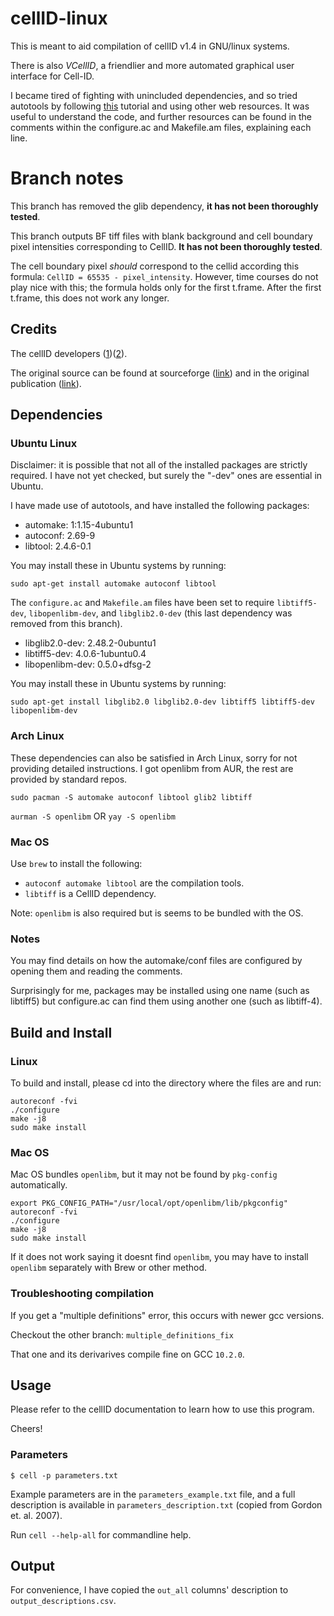 # cellID-linux

This is meant to aid compilation of cellID v1.4 in GNU/linux systems.

There is also _VCellID_, a friendlier and more automated graphical user interface for Cell-ID.

I became tired of fighting with unincluded dependencies, and so tried autotools by following [this](https://robots.thoughtbot.com/the-magic-behind-configure-make-make-install) tutorial and using other web resources. It was useful to understand the code, and further resources can be found in the comments within the configure.ac and Makefile.am files, explaining each line.

# Branch notes

This branch has removed the glib dependency, **it has not been thoroughly tested**.

This branch outputs BF tiff files with blank background and cell boundary pixel intensities corresponding to CellID. **It has not been thoroughly tested**.

The cell boundary pixel *should* correspond to the cellid according this formula: `CellID = 65535 - pixel_intensity`. However, time courses do not play nice with this; the formula holds only for the first t.frame. After the first t.frame, this does not work any longer.

## Credits

The cellID developers ([1](https://www.nature.com/articles/nmeth1008))([2](http://dx.doi.org/10.1002/0471142727.mb1418s100)).

The original source can be found at sourceforge ([link](https://sourceforge.net/projects/cell-id/)) and in the original publication ([link](https://www.nature.com/articles/nmeth1008#supplementary-information)).

## Dependencies

### Ubuntu Linux

Disclaimer: it is possible that not all of the installed packages are strictly required. I have not yet checked, but surely the "-dev" ones are essential in Ubuntu.

I have made use of autotools, and have installed the following packages:

* automake: 1:1.15-4ubuntu1
* autoconf: 2.69-9
* libtool: 2.4.6-0.1

You may install these in Ubuntu systems by running:

`sudo apt-get install automake autoconf libtool`

The `configure.ac` and `Makefile.am` files have been set to require `libtiff5-dev`, `libopenlibm-dev`, and `libglib2.0-dev` (this last dependency was removed from this branch).

* libglib2.0-dev: 2.48.2-0ubuntu1
* libtiff5-dev: 4.0.6-1ubuntu0.4
* libopenlibm-dev: 0.5.0+dfsg-2

You may install these in Ubuntu systems by running:

`sudo apt-get install libglib2.0 libglib2.0-dev libtiff5 libtiff5-dev libopenlibm-dev`

### Arch Linux

These dependencies can also be satisfied in Arch Linux, sorry for not providing detailed instructions. I got openlibm from AUR, the rest are provided by standard repos.

`sudo pacman -S automake autoconf libtool glib2 libtiff`

`aurman -S openlibm` OR `yay -S openlibm`

### Mac OS

Use `brew` to install the following:

* `autoconf automake libtool` are the compilation tools.
* `libtiff` is a CellID dependency.

Note: `openlibm` is also required but is seems to be bundled with the OS. 

### Notes

You may find details on how the automake/conf files are configured by opening them and reading the comments.

Surprisingly for me, packages may be installed using one name (such as libtiff5) but configure.ac can find them using another one (such as libtiff-4).

## Build and Install

### Linux

To build and install, please cd into the directory where the files are and run:

    autoreconf -fvi
    ./configure
    make -j8
    sudo make install

### Mac OS

Mac OS bundles `openlibm`, but it may not be found by `pkg-config` automatically.

    export PKG_CONFIG_PATH="/usr/local/opt/openlibm/lib/pkgconfig"
    autoreconf -fvi
    ./configure
    make -j8
    sudo make install

If it does not work saying it doesnt find `openlibm`, you may have to install `openlibm` separately with Brew or other method.

### Troubleshooting compilation

If you get a "multiple definitions" error, this occurs with newer gcc versions.

Checkout the other branch: `multiple_definitions_fix`

That one and its derivarives compile fine on GCC `10.2.0`.

## Usage

Please refer to the cellID documentation to learn how to use this program.

Cheers!

### Parameters

`$ cell -p parameters.txt`

Example parameters are in the `parameters_example.txt` file, and a full description is available in `parameters_description.txt` (copied from Gordon et. al. 2007).

Run `cell --help-all` for commandline help.

## Output

For convenience, I have copied the `out_all` columns' description to `output_descriptions.csv`.
